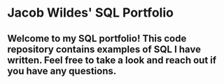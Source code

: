 # Jacob Wildes' SQL Portfolio

## Welcome to my SQL portfolio! This code repository contains examples of SQL I have written. Feel free to take a look and reach out if you have any questions. 
